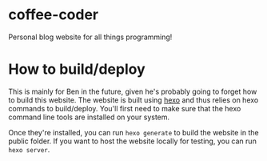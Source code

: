 # coffee-coder
Personal blog website for all things programming!

# How to build/deploy
This is mainly for Ben in the future, given he's probably going to forget how to build this website. The website is built using [hexo](https://hexo.io) and thus relies on hexo commands to build/deploy. You'll first need to make sure that the hexo command line tools are installed on your system.

Once they're installed, you can run `hexo generate` to build the website in the public folder. If you want to host the website locally for testing, you can run `hexo server`.